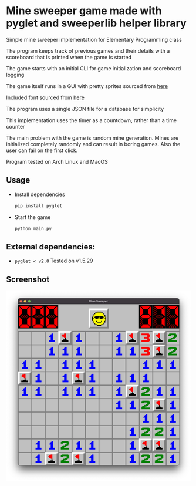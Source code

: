 # Mine sweeper game made with pyglet and sweeperlib helper library
Simple mine sweeper implementation for Elementary Programming class

The program keeps track of previous games and their details with a scoreboard that is printed when the game is started

The game starts with an initial CLI for game initialization and scoreboard logging

The game itself runs in a GUI with pretty sprites sourced from [here](https://www.spriters-resource.com/pc_computer/minesweeper/sheet/19849/)

Included font sourced from [here](https://www.nerdfonts.com/font-downloads)

The program uses a single JSON file for a database for simplicity

This implementation uses the timer as a countdown, rather than a time counter

The main problem with the game is random mine generation.
Mines are initialized completely randomly and can result in
boring games. Also the user can fail on the first click.

Program tested on Arch Linux and MacOS

## Usage
- Install dependencies 
    ```bash
    pip install pyglet
    ```
- Start the game
    ```bash
    python main.py
    ```

## External dependencies:
- `pyglet < v2.0`
  Tested on v1.5.29

## Screenshot
![Screenshot](https://raw.githubusercontent.com/aleparuokakauppa/sweeper/master/images/mine_sweeper_screenshot.jpg?raw=true)
